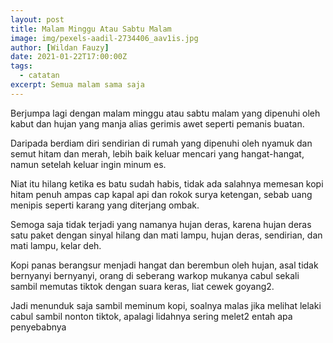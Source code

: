 ```yaml
---
layout: post
title: Malam Minggu Atau Sabtu Malam
image: img/pexels-aadil-2734406_aav1is.jpg
author: [Wildan Fauzy]
date: 2021-01-22T17:00:00Z
tags:
  - catatan
excerpt: Semua malam sama saja
---
```


Berjumpa lagi dengan malam minggu atau sabtu malam yang dipenuhi oleh kabut dan hujan yang manja alias gerimis awet seperti pemanis buatan.

Daripada berdiam diri sendirian di rumah yang dipenuhi oleh nyamuk dan semut hitam dan merah, lebih baik keluar mencari yang hangat-hangat, namun setelah keluar ingin minum es.

Niat itu hilang ketika es batu sudah habis, tidak ada salahnya memesan kopi hitam penuh ampas cap kapal api dan rokok surya ketengan, sebab uang menipis seperti karang yang diterjang ombak.

Semoga saja tidak terjadi yang namanya hujan deras, karena hujan deras satu paket dengan sinyal hilang dan mati lampu, hujan deras, sendirian, dan mati lampu, kelar deh.

Kopi panas berangsur menjadi hangat dan berembun oleh hujan, asal tidak bernyanyi bernyanyi, orang di seberang warkop mukanya cabul sekali sambil memutas tiktok dengan suara keras, liat cewek goyang2.

Jadi menunduk saja sambil meminum kopi, soalnya malas jika melihat lelaki cabul sambil nonton tiktok, apalagi lidahnya sering melet2 entah apa penyebabnya
